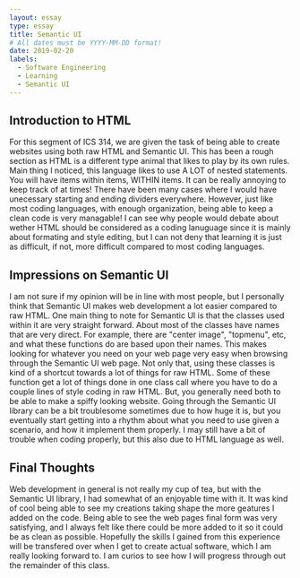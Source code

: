 ```yaml
---
layout: essay
type: essay
title: Semantic UI
# All dates must be YYYY-MM-DD format!
date: 2019-02-20
labels:
  - Software Engineering
  - Learning
  - Semantic UI
---
```


## Introduction to HTML
  For this segment of ICS 314, we are given the task of being able to create websites using both raw HTML and Semantic UI. This has been a rough section as HTML is a different type animal that likes to play by its own rules. Main thing I noticed, this language likes to use A LOT of nested statements. You will have items within items, WITHIN items. It can be really annoying to keep track of at times! There have been many cases where I would have unecessary starting and ending dividers everywhere. However, just like most coding languages, with enough organization, being able to keep a clean code is very managable! I can see why people would debate about wether HTML should be considered as a coding lanuguage since it is mainly about formating and style editing, but I can not deny that learning it is just as difficult, if not, more difficult compared to most coding languages. 

## Impressions on Semantic UI
  I am not sure if my opinion will be in line with most people, but I personally think that Semantic UI makes web development a lot easier compared to raw HTML. One main thing to note for Semantic UI is that the classes used within it are very straight forward. About most of the classes have names that are very direct. For example, there are "center image", "topmenu", etc, and what these functions do are based upon their names. This makes looking for whatever you need on your web page very easy when browsing through the Semantic UI web page. Not only that, using these classes is kind of a shortcut towards a lot of things for raw HTML. Some of these function get a lot of things done in one class call where you have to do a couple lines of style coding in raw HTML. But, you generally need both to be able to make a spiffy looking website. Going through the Semantic UI library can be a bit troublesome sometimes due to how huge it is, but you eventually start getting into a rhythm about what you need to use given a scenario, and how it implement them properly. I may still have a bit of trouble when coding properly, but this also due to HTML language as well.
  
## Final Thoughts
  Web development in general is not really my cup of tea, but with the Semantic UI library, I had somewhat of an enjoyable time with it. It was kind of cool being able to see my creations taking shape the more geatures I added on the code. Being able to see the web pages final form was very satisfying, and I always felt like there could be more added to it so it could be as clean as possible. Hopefully the skills I gained from this experience will be transfered over when I get to create actual software, which I am really looking forward to. I am curios to see how I will progress through out the remainder of this class.
